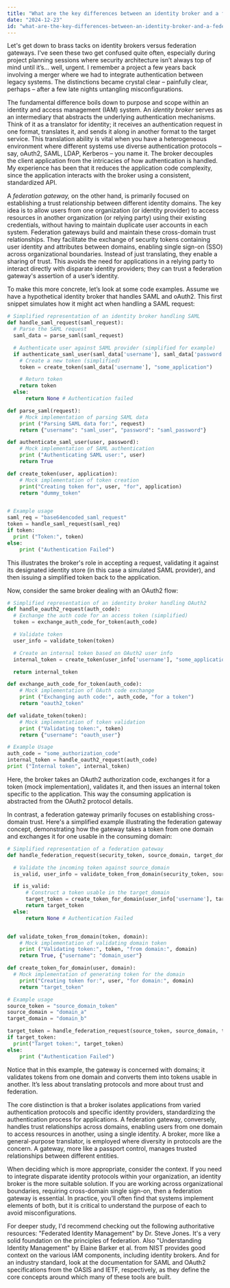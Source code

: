 ```yaml
---
title: "What are the key differences between an identity broker and a federation gateway?"
date: "2024-12-23"
id: "what-are-the-key-differences-between-an-identity-broker-and-a-federation-gateway"
---
```


Let's get down to brass tacks on identity brokers versus federation gateways. I've seen these two get confused quite often, especially during project planning sessions where security architecture isn’t always top of mind until it’s… well, urgent. I remember a project a few years back involving a merger where we had to integrate authentication between legacy systems. The distinctions became crystal clear – painfully clear, perhaps – after a few late nights untangling misconfigurations.

The fundamental difference boils down to purpose and scope within an identity and access management (IAM) system. An *identity broker* serves as an intermediary that abstracts the underlying authentication mechanisms. Think of it as a translator for identity; it receives an authentication request in one format, translates it, and sends it along in another format to the target service. This translation ability is vital when you have a heterogeneous environment where different systems use diverse authentication protocols – say, oAuth2, SAML, LDAP, Kerberos – you name it. The broker decouples the client application from the intricacies of how authentication is handled. My experience has been that it reduces the application code complexity, since the application interacts with the broker using a consistent, standardized API.

A *federation gateway,* on the other hand, is primarily focused on establishing a trust relationship between different identity domains. The key idea is to allow users from one organization (or identity provider) to access resources in another organization (or relying party) using their existing credentials, without having to maintain duplicate user accounts in each system. Federation gateways build and maintain these cross-domain trust relationships. They facilitate the exchange of security tokens containing user identity and attributes between domains, enabling single sign-on (SSO) across organizational boundaries. Instead of just translating, they enable a sharing of trust. This avoids the need for applications in a relying party to interact directly with disparate identity providers; they can trust a federation gateway's assertion of a user’s identity.

To make this more concrete, let’s look at some code examples. Assume we have a hypothetical identity broker that handles SAML and oAuth2. This first snippet simulates how it might act when handling a SAML request:

```python
# Simplified representation of an identity broker handling SAML
def handle_saml_request(saml_request):
  # Parse the SAML request
  saml_data = parse_saml(saml_request)

  # Authenticate user against SAML provider (simplified for example)
  if authenticate_saml_user(saml_data['username'], saml_data['password']):
    # Create a new token (simplified)
    token = create_token(saml_data['username'], "some_application")

    # Return token
    return token
  else:
      return None # Authentication failed

def parse_saml(request):
    # Mock implementation of parsing SAML data
    print ("Parsing SAML data for:", request)
    return {"username": "saml_user", "password": "saml_password"}

def authenticate_saml_user(user, password):
    # Mock implementation of SAML authentication
    print ("Authenticating SAML user:", user)
    return True

def create_token(user, application):
    # Mock implementation of token creation
    print("Creating token for", user, "for", application)
    return "dummy_token"


# Example usage
saml_req = "base64encoded_saml_request"
token = handle_saml_request(saml_req)
if token:
  print ("Token:", token)
else:
    print ("Authentication Failed")

```

This illustrates the broker's role in accepting a request, validating it against its designated identity store (in this case a simulated SAML provider), and then issuing a simplified token back to the application.

Now, consider the same broker dealing with an OAuth2 flow:

```python
# Simplified representation of an identity broker handling OAuth2
def handle_oauth2_request(auth_code):
  # Exchange the auth code for an access token (simplified)
  token = exchange_auth_code_for_token(auth_code)

  # Validate token
  user_info = validate_token(token)

  # Create an internal token based on OAuth2 user info
  internal_token = create_token(user_info['username'], "some_application")

  return internal_token

def exchange_auth_code_for_token(auth_code):
    # Mock implementation of OAuth code exchange
    print ("Exchanging auth code:", auth_code, "for a token")
    return "oauth2_token"

def validate_token(token):
    # Mock implementation of token validation
    print ("Validating token:", token)
    return {"username": "oauth_user"}

# Example Usage
auth_code = "some_authorization_code"
internal_token = handle_oauth2_request(auth_code)
print ("Internal token", internal_token)

```

Here, the broker takes an OAuth2 authorization code, exchanges it for a token (mock implementation), validates it, and then issues an internal token specific to the application. This way the consuming application is abstracted from the OAuth2 protocol details.

In contrast, a federation gateway primarily focuses on establishing cross-domain trust. Here's a simplified example illustrating the federation gateway concept, demonstrating how the gateway takes a token from one domain and exchanges it for one usable in the consuming domain:

```python
# Simplified representation of a federation gateway
def handle_federation_request(security_token, source_domain, target_domain):

  # Validate the incoming token against source_domain
  is_valid, user_info = validate_token_from_domain(security_token, source_domain)

  if is_valid:
      # Construct a token usable in the target_domain
      target_token = create_token_for_domain(user_info['username'], target_domain)
      return target_token
  else:
      return None # Authentication Failed


def validate_token_from_domain(token, domain):
    # Mock implementation of validating domain token
    print ("Validating token:", token, "from domain:", domain)
    return True, {"username": "domain_user"}

def create_token_for_domain(user, domain):
  # Mock implementation of generating token for the domain
    print("Creating token for:", user, "for domain:", domain)
    return "target_token"

# Example usage
source_token = "source_domain_token"
source_domain = "domain_a"
target_domain = "domain_b"

target_token = handle_federation_request(source_token, source_domain, target_domain)
if target_token:
  print("Target token:", target_token)
else:
    print ("Authentication Failed")

```

Notice that in this example, the gateway is concerned with domains; it validates tokens from one domain and converts them into tokens usable in another. It’s less about translating protocols and more about trust and federation.

The core distinction is that a broker isolates applications from varied authentication protocols and specific identity providers, standardizing the authentication process for applications. A federation gateway, conversely, handles trust relationships across domains, enabling users from one domain to access resources in another, using a single identity. A broker, more like a general-purpose translator, is employed where diversity in protocols are the concern. A gateway, more like a passport control, manages trusted relationships between different entities.

When deciding which is more appropriate, consider the context. If you need to integrate disparate identity protocols within your organization, an identity broker is the more suitable solution. If you are working across organizational boundaries, requiring cross-domain single sign-on, then a federation gateway is essential. In practice, you’ll often find that systems implement elements of both, but it is critical to understand the purpose of each to avoid misconfigurations.

For deeper study, I'd recommend checking out the following authoritative resources: "Federated Identity Management" by Dr. Steve Jones. It's a very solid foundation on the principles of federation. Also "Understanding Identity Management" by Elaine Barker et al. from NIST provides good context on the various IAM components, including identity brokers. And for an industry standard, look at the documentation for SAML and OAuth2 specifications from the OASIS and IETF, respectively, as they define the core concepts around which many of these tools are built.
